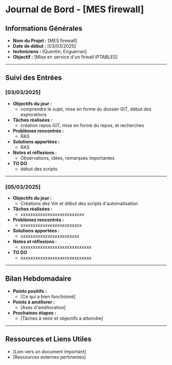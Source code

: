 # Journal de Bord - [MES firewall]

## Informations Générales
- **Nom du Projet :** [MES firewall]
- **Date de début :** [03/03/2025]
- **techniciens :** [Quentin; Enguerran]
- **Objectif :** [Mise en service d'un firwall IPTABLES]

---

## Suivi des Entrées

### [03/03/2025]
- **Objectifs du jour :**
  - comprendre le sujet, mise en forme du dossier GIT, début des explorations
- **Tâches réalisées :**
  - création repos GIT, mise en forme du repos, et recherches
- **Problèmes rencontrés :**
  - RAS
- **Solutions apportées :**
  - RAS
- **Notes et réflexions :**
  - Observations, idées, remarques importantes
- **TO DO**
  - début des scripts

---

### [05/03/2025]
- **Objectifs du jour :**
  - Créations des Vm et début des scripts d'automatisation
- **Tâches réalisées :**
  - xxxxxxxxxxxxxxxxxxxxxxxxxx
- **Problèmes rencontrés :**
  - xxxxxxxxxxxxxxxxxxxxxxxxx
- **Solutions apportées :**
  - xxxxxxxxxxxxxxxxxxxxxxxx
- **Notes et réflexions :**
  - xxxxxxxxxxxxxxxxxxxxxxxxxxxxx
- **TO DO**
  - xxxxxxxxxxxxxxxxxxxxxxxxxxxxx

---

## Bilan Hebdomadaire

- **Points positifs :**
  - [Ce qui a bien fonctionné]
- **Points à améliorer :**
  - [Axes d'amélioration]
- **Prochaines étapes :**
  - [Tâches à venir et objectifs à atteindre]

---

## Ressources et Liens Utiles
- [Lien vers un document important]
- [Ressources externes pertinentes]
